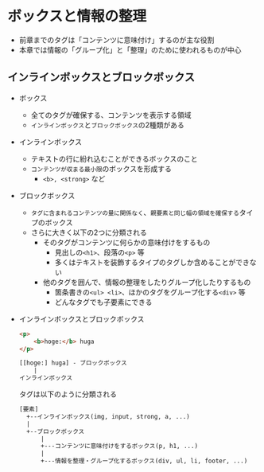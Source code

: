# ボックスと情報の整理

* 前章までのタグは「コンテンツに意味付け」するのが主な役割
* 本章では情報の「グループ化」と「整理」のために使われるものが中心

## インラインボックスとブロックボックス

* ボックス
  * 全てのタグが確保する、コンテンツを表示する領域
  * `インラインボックス`と`ブロックボックス`の2種類がある

* インラインボックス
  * テキストの行に紛れ込むことができるボックスのこと
  * `コンテンツが収まる最小限`のボックスを形成する
    * `<b>, <strong>` など

* ブロックボックス
  * `タグに含まれるコンテンツの量に関係なく`、`親要素と同じ幅の領域を確保する`タイプのボックス
  * さらに大きく以下の2つに分類される
    * そのタグがコンテンツに何らかの意味付けをするもの
      * 見出しの`<h1>`、段落の`<p>` 等
      * 多くはテキストを装飾するタイプのタグしか含めることができない
    * 他のタグを囲んで、情報の整理をしたりグループ化したりするもの
      * 箇条書きの`<ul> <li>`、ほかのタグをグループ化する`<div>` 等
      * どんなタグでも子要素にできる

* インラインボックスとブロックボックス
  ```html
  <p>
      <b>hoge:</b> huga
  </p>
  ```
  ```txt
  [[hoge:] huga] - ブロックボックス
      |
  インラインボックス
  ```
  タグは以下のように分類される
  ```txt
  [要素]
    +--インラインボックス(img, input, strong, a, ...)
    |
    +--ブロックボックス
        |
        +---コンテンツに意味付けをするボックス(p, h1, ...)
        |
        +---情報を整理・グループ化するボックス(div, ul, li, footer, ...)
  ```